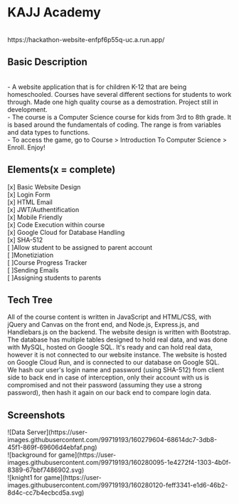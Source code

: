 <h1>KAJJ Academy</h1><br>
https://hackathon-website-enfpf6p55q-uc.a.run.app/<br>
<h2>Basic Description</h2><br>
- A website application that is for children K-12 that are being homeschooled. Courses have several different sections for students to work through. Made one high quality course as a demostration. Project still in development.<br>
- The course is a Computer Science course for kids from 3rd to 8th grade. It is based around the fundamentals of coding. The range is from variables and data types to functions.<br>
- To access the game, go to Course > Introduction To Computer Science > Enroll. Enjoy!<br>

<h2>Elements(x = complete)</h2>
[x] Basic Website Design<br>
[x] Login Form<br>
[x] HTML Email<br>
[x] JWT/Authentification<br>
[x] Mobile Friendly<br>
[x] Code Execution within course<br>
[x] Google Cloud for Database Handling<br>
[x] SHA-512<br>
[ ]Allow student to be assigned to parent account<br>
[ ]Monetiziation<br>
[ ]Course Progress Tracker<br>
[ ]Sending Emails<br>
[ ]Assigning students to parents<br>

<h2>Tech Tree</h2>
All of the course content is written in JavaScript and HTML/CSS, with jQuery and Canvas on the front end, and Node.js, Express.js, and Handlebars.js on the backend. The website design is written with Bootstrap. The database has multiple tables designed to hold real data, and was done with MySQL, hosted on Google SQL. It's ready and can hold real data, however it is not connected to our website instance. The website is hosted on Google Cloud Run, and is connected to our database on Google SQL.<br> 
We hash our user's login name and password (using SHA-512) from client side to back end in case of interception, only their account with us is compromised and not their password (assuming they use a strong password), then hash it again on our back end to compare login data.

<h2>Screenshots</h2>
![Data Server](https://user-images.githubusercontent.com/99719193/160279604-68614dc7-3db8-45f1-869f-69606d4ebfaf.png)<br>
![background for game](https://user-images.githubusercontent.com/99719193/160280095-1e4272f4-1303-4b0f-8389-67bbf7486902.svg)<br>
![knight1 for game](https://user-images.githubusercontent.com/99719193/160280120-feff3341-e1d6-46b2-8d4c-cc7b4ecbcd5a.svg)

